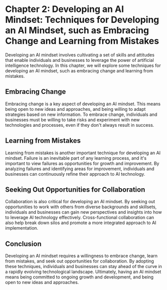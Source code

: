 Chapter 2: Developing an AI Mindset: Techniques for Developing an AI Mindset, such as Embracing Change and Learning from Mistakes
=================================================================================================================================

Developing an AI mindset involves cultivating a set of skills and attitudes that enable individuals and businesses to leverage the power of artificial intelligence technology. In this chapter, we will explore some techniques for developing an AI mindset, such as embracing change and learning from mistakes.

Embracing Change
----------------

Embracing change is a key aspect of developing an AI mindset. This means being open to new ideas and approaches, and being willing to adapt strategies based on new information. To embrace change, individuals and businesses must be willing to take risks and experiment with new technologies and processes, even if they don't always result in success.

Learning from Mistakes
----------------------

Learning from mistakes is another important technique for developing an AI mindset. Failure is an inevitable part of any learning process, and it's important to view failures as opportunities for growth and improvement. By analyzing failures and identifying areas for improvement, individuals and businesses can continuously refine their approach to AI technology.

Seeking Out Opportunities for Collaboration
-------------------------------------------

Collaboration is also critical for developing an AI mindset. By seeking out opportunities to work with others from diverse backgrounds and skillsets, individuals and businesses can gain new perspectives and insights into how to leverage AI technology effectively. Cross-functional collaboration can also help break down silos and promote a more integrated approach to AI implementation.

Conclusion
----------

Developing an AI mindset requires a willingness to embrace change, learn from mistakes, and seek out opportunities for collaboration. By adopting these techniques, individuals and businesses can stay ahead of the curve in a rapidly evolving technological landscape. Ultimately, having an AI mindset means being committed to ongoing growth and development, and being open to new ideas and approaches.
